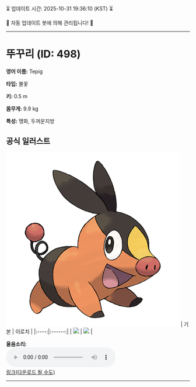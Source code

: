
⏳ 업데이트 시간: 2025-10-31 19:36:10 (KST) ⏳

🤖 자동 업데이트 봇에 의해 관리됩니다! 🤖

---

# 뚜꾸리 (ID: 498)
**영어 이름:** Tepig

**타입:** 불꽃

**키:** 0.5 m

**몸무게:** 9.9 kg

**특성:** 맹화, 두꺼운지방

## 공식 일러스트
![](https://raw.githubusercontent.com/PokeAPI/sprites/master/sprites/pokemon/other/official-artwork/498.png)
| 기본 | 이로치 |
|:----:|:------:|
| <img src="http://play.pokemonshowdown.com/sprites/ani/tepig.gif" width="200"> | <img src="http://play.pokemonshowdown.com/sprites/ani-shiny/tepig.gif" width="200"> |

**울음소리:**<br><audio controls src="https://raw.githubusercontent.com/PokeAPI/cries/main/cries/pokemon/latest/498.ogg"></audio><br> [링크(다운로드 될 수도)](https://raw.githubusercontent.com/PokeAPI/cries/main/cries/pokemon/latest/498.ogg)


---
